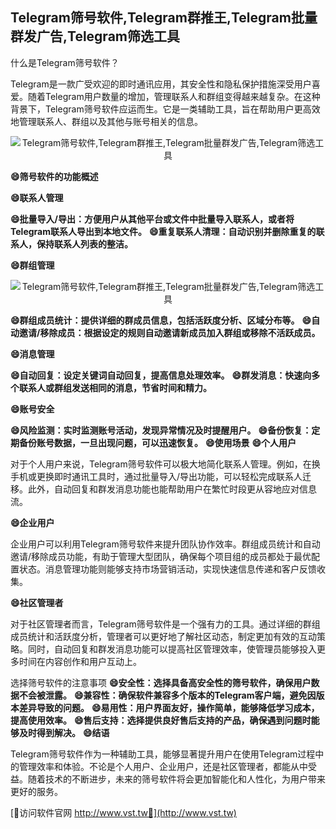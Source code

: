 ## **Telegram筛号软件,Telegram群推王,Telegram批量群发广告,Telegram筛选工具**
什么是Telegram筛号软件？

Telegram是一款广受欢迎的即时通讯应用，其安全性和隐私保护措施深受用户喜爱。随着Telegram用户数量的增加，管理联系人和群组变得越来越复杂。在这种背景下，Telegram筛号软件应运而生。它是一类辅助工具，旨在帮助用户更高效地管理联系人、群组以及其他与账号相关的信息。

 <center><img src="https://vst.tw/MP4/tuiguang/png/6.png" alt="Telegram筛号软件,Telegram群推王,Telegram批量群发广告,Telegram筛选工具"></center>

**😄筛号软件的功能概述**

**😄联系人管理**

**😄批量导入/导出：方便用户从其他平台或文件中批量导入联系人，或者将Telegram联系人导出到本地文件。**
**😄重复联系人清理：自动识别并删除重复的联系人，保持联系人列表的整洁。**

**😄群组管理**

 <center><img src="https://vst.tw/MP4/tuiguang/png/2.png" alt="Telegram筛号软件,Telegram群推王,Telegram批量群发广告,Telegram筛选工具"></center>

**😄群组成员统计：提供详细的群成员信息，包括活跃度分析、区域分布等。**
**😄自动邀请/移除成员：根据设定的规则自动邀请新成员加入群组或移除不活跃成员。**

**😄消息管理**

**😄自动回复：设定关键词自动回复，提高信息处理效率。**
**😄群发消息：快速向多个联系人或群组发送相同的消息，节省时间和精力。**

**😄账号安全**

**😄风险监测：实时监测账号活动，发现异常情况及时提醒用户。**
**😄备份恢复：定期备份账号数据，一旦出现问题，可以迅速恢复。**
**😄使用场景**
**😄个人用户**

对于个人用户来说，Telegram筛号软件可以极大地简化联系人管理。例如，在换手机或更换即时通讯工具时，通过批量导入/导出功能，可以轻松完成联系人迁移。此外，自动回复和群发消息功能也能帮助用户在繁忙时段更从容地应对信息流。

**😄企业用户**

企业用户可以利用Telegram筛号软件来提升团队协作效率。群组成员统计和自动邀请/移除成员功能，有助于管理大型团队，确保每个项目组的成员都处于最优配置状态。消息管理功能则能够支持市场营销活动，实现快速信息传递和客户反馈收集。

**😄社区管理者**

对于社区管理者而言，Telegram筛号软件是一个强有力的工具。通过详细的群组成员统计和活跃度分析，管理者可以更好地了解社区动态，制定更加有效的互动策略。同时，自动回复和群发消息功能可以提高社区管理效率，使管理员能够投入更多时间在内容创作和用户互动上。

选择筛号软件的注意事项
**😄安全性：选择具备高安全性的筛号软件，确保用户数据不会被泄露。**
**😄兼容性：确保软件兼容多个版本的Telegram客户端，避免因版本差异导致的问题。**
**😄易用性：用户界面友好，操作简单，能够降低学习成本，提高使用效率。**
**😄售后支持：选择提供良好售后支持的产品，确保遇到问题时能够及时得到解决。**
**😄结语**

Telegram筛号软件作为一种辅助工具，能够显著提升用户在使用Telegram过程中的管理效率和体验。不论是个人用户、企业用户，还是社区管理者，都能从中受益。随着技术的不断进步，未来的筛号软件将会更加智能化和人性化，为用户带来更好的服务。


[👻访问软件官网 http://www.vst.tw👻](http://www.vst.tw)
